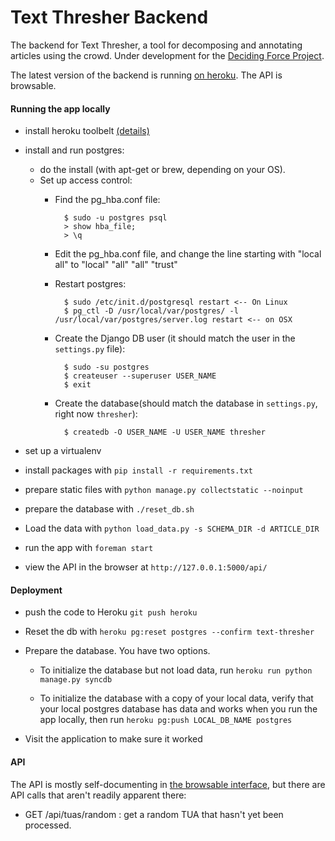 Text Thresher Backend
=====================

The backend for Text Thresher, a tool for decomposing and annotating articles
using the crowd. Under development for the
[Deciding Force Project](http://www.decidingforce.org/).

The latest version of the backend is running
[on heroku](http://text-thresher.herokuapp.com/api). The API is browsable.

#### Running the app locally

- install heroku toolbelt
  [(details)](https://devcenter.heroku.com/articles/getting-started-with-python#set-up)

- install and run postgres:
  - do the install (with apt-get or brew, depending on your OS). 
  - Set up access control:
    - Find the pg_hba.conf file:
    
            $ sudo -u postgres psql
            > show hba_file;
            > \q
		
    - Edit the pg_hba.conf file, and change the line starting with "local all" to "local" "all" "all" "trust"
		
	- Restart postgres:
	
            $ sudo /etc/init.d/postgresql restart <-- On Linux
            $ pg_ctl -D /usr/local/var/postgres/ -l /usr/local/var/postgres/server.log restart <-- on OSX

	- Create the Django DB user (it should match the user in the `settings.py` file):

		    $ sudo -su postgres
		    $ createuser --superuser USER_NAME
		    $ exit
		
	- Create the database(should match the database in `settings.py`, right now `thresher`):

		    $ createdb -O USER_NAME -U USER_NAME thresher

- set up a virtualenv

- install packages with `pip install -r requirements.txt`

- prepare static files with `python manage.py collectstatic --noinput`

- prepare the database with `./reset_db.sh`

- Load the data with `python load_data.py -s SCHEMA_DIR -d ARTICLE_DIR`

- run the app with `foreman start`

- view the API in the browser at `http://127.0.0.1:5000/api/`

#### Deployment

- push the code to Heroku `git push heroku`

- Reset the db with `heroku pg:reset postgres --confirm text-thresher`

- Prepare the database. You have two options.

  - To initialize the database but not load data, run
    `heroku run python manage.py syncdb`

  - To initialize the database with a copy of your local data, verify that your
    local postgres database has data and works when you run the app locally,
    then run `heroku pg:push LOCAL_DB_NAME postgres`

- Visit the application to make sure it worked

#### API

The API is mostly self-documenting in
[the browsable interface](http://text-thresher.herokuapp.com/api), but there are
API calls that aren't readily apparent there:

- GET /api/tuas/random : get a random TUA that hasn't yet been processed.
